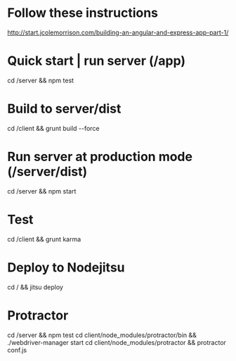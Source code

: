 # Follow these instructions
http://start.jcolemorrison.com/building-an-angular-and-express-app-part-1/

# Quick start | run server (/app)
 cd /server && npm test

# Build to server/dist
cd /client && grunt build --force

# Run server at production mode (/server/dist)
cd /server && npm start

# Test
cd /client && grunt karma

# Deploy to Nodejitsu
cd / && jitsu deploy

# Protractor 
cd /server && npm test
cd client/node_modules/protractor/bin && ./webdriver-manager start
cd client/node_modules/protractor && protractor conf.js